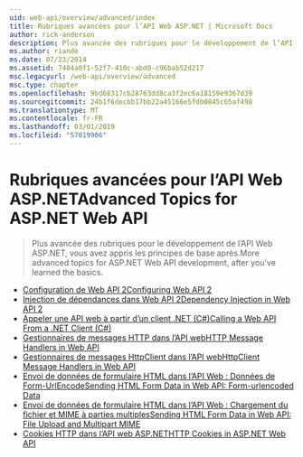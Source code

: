 ```yaml
---
uid: web-api/overview/advanced/index
title: Rubriques avancées pour l’API Web ASP.NET | Microsoft Docs
author: rick-anderson
description: Plus avancée des rubriques pour le développement de l’API Web ASP.NET, vous avez appris les principes de base après.
ms.author: riande
ms.date: 07/23/2014
ms.assetid: 7404a0f1-52f7-410c-abd0-c96bab52d217
msc.legacyurl: /web-api/overview/advanced
msc.type: chapter
ms.openlocfilehash: 9bd68317cb28763dd8ca3f2ec6a18159e9367d39
ms.sourcegitcommit: 24b1f6decbb17bb22a45166e5fdb0845c65af498
ms.translationtype: MT
ms.contentlocale: fr-FR
ms.lasthandoff: 03/01/2019
ms.locfileid: "57019906"
---
```

<a name="advanced-topics-for-aspnet-web-api"></a><span data-ttu-id="37b37-103">Rubriques avancées pour l’API Web ASP.NET</span><span class="sxs-lookup"><span data-stu-id="37b37-103">Advanced Topics for ASP.NET Web API</span></span>
====================
> <span data-ttu-id="37b37-104">Plus avancée des rubriques pour le développement de l’API Web ASP.NET, vous avez appris les principes de base après.</span><span class="sxs-lookup"><span data-stu-id="37b37-104">More advanced topics for ASP.NET Web API development, after you've learned the basics.</span></span>


- [<span data-ttu-id="37b37-105">Configuration de Web API 2</span><span class="sxs-lookup"><span data-stu-id="37b37-105">Configuring Web API 2</span></span>](configuring-aspnet-web-api.md)
- [<span data-ttu-id="37b37-106">Injection de dépendances dans Web API 2</span><span class="sxs-lookup"><span data-stu-id="37b37-106">Dependency Injection in Web API 2</span></span>](dependency-injection.md)
- [<span data-ttu-id="37b37-107">Appeler une API web à partir d’un client .NET (C#)</span><span class="sxs-lookup"><span data-stu-id="37b37-107">Calling a Web API From a .NET Client (C#)</span></span>](calling-a-web-api-from-a-net-client.md)
- [<span data-ttu-id="37b37-108">Gestionnaires de messages HTTP dans l’API web</span><span class="sxs-lookup"><span data-stu-id="37b37-108">HTTP Message Handlers in Web API</span></span>](http-message-handlers.md)
- [<span data-ttu-id="37b37-109">Gestionnaires de messages HttpClient dans l’API web</span><span class="sxs-lookup"><span data-stu-id="37b37-109">HttpClient Message Handlers in Web API</span></span>](httpclient-message-handlers.md)
- [<span data-ttu-id="37b37-110">Envoi de données de formulaire HTML dans l’API Web : Données de Form-UrlEncode</span><span class="sxs-lookup"><span data-stu-id="37b37-110">Sending HTML Form Data in Web API: Form-urlencoded Data</span></span>](sending-html-form-data-part-1.md)
- [<span data-ttu-id="37b37-111">Envoi de données de formulaire HTML dans l’API Web : Chargement du fichier et MIME à parties multiples</span><span class="sxs-lookup"><span data-stu-id="37b37-111">Sending HTML Form Data in Web API: File Upload and Multipart MIME</span></span>](sending-html-form-data-part-2.md)
- [<span data-ttu-id="37b37-112">Cookies HTTP dans l’API web ASP.NET</span><span class="sxs-lookup"><span data-stu-id="37b37-112">HTTP Cookies in ASP.NET Web API</span></span>](http-cookies.md)
